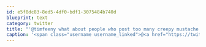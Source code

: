 ```yaml
---
id: e5f8dc83-8ed5-4df0-bdf1-3075484b740d
blueprint: text
category: twitter
title: "'@timfeeny what about people who post too many creepy mustache shots?"
caption: '<span class="username username_linked">@<a href="https://twitter.com/timfeeny" title="Tim Feeny">timfeeny</a></span> what about people who post too many creepy mustache shots?'
---
```

